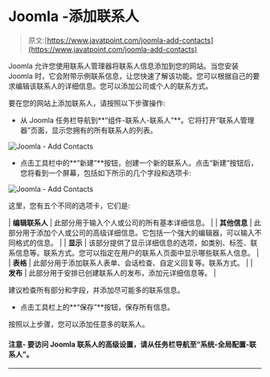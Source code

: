 # Joomla -添加联系人

> 原文:[https://www.javatpoint.com/joomla-add-contacts](https://www.javatpoint.com/joomla-add-contacts)

Joomla 允许您使用联系人管理器将联系人信息添加到您的网站。当您安装 Joomla 时，它会附带示例联系信息，让您快速了解该功能。您可以根据自己的要求编辑该联系人的详细信息。您可以添加公司或个人的联系方式。

要在您的网站上添加联系人，请按照以下步骤操作:

*   从 Joomla 任务栏导航到**“组件-联系人-联系人”**。它将打开“联系人管理器”页面，显示您拥有的所有联系人的列表。

![Joomla - Add Contacts](../Images/707cc7133edea20d2d3b21e05a1065ac.png)

*   点击工具栏中的**“新建”**按钮，创建一个新的联系人。点击“新建”按钮后，您将看到一个屏幕，包括如下所示的几个字段和选项卡:

![Joomla - Add Contacts](../Images/51c90e8a8184165cd8177fcb7847bd31.png)

这里，您有五个不同的选项卡，它们是:

| **编辑联系人** | 此部分用于输入个人或公司的所有基本详细信息。 |
| **其他信息** | 此部分用于添加个人或公司的高级详细信息。它包括一个强大的编辑器，可以输入不同格式的信息。 |
| **显示** | 该部分提供了显示详细信息的选项，如类别、标签、联系信息等。联系方式。您可以指定在用户的联系人页面中显示哪些联系人信息。 |
| **表格** | 此部分用于添加联系人表单、会话检查、自定义回复等。联系方式。 |
| **发布** | 此部分用于安排已创建联系人的发布，添加元详细信息等。 |

建议检查所有部分和字段，并添加尽可能多的联系信息。

*   点击工具栏上的**“保存”**按钮，保存所有信息。

按照以上步骤，您可以添加任意多的联系人。

#### 注意- 要访问 Joomla 联系人的高级设置，请从任务栏导航至“系统-全局配置-联系人”。

* * *